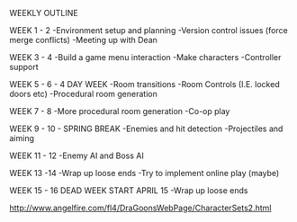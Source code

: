 WEEKLY OUTLINE

WEEK 1 - 2 
-Environment setup and planning 
-Version control issues (force merge conflicts)
-Meeting up with Dean 

WEEK 3 - 4 
-Build a game menu interaction
-Make characters 
-Controller support 

WEEK 5 - 6 - 4 DAY WEEK
-Room transitions 
-Room Controls (I.E. locked doors etc)
-Procedural room generation 

WEEK 7 - 8
-More procedural room generation
-Co-op play

WEEK 9 - 10 - SPRING BREAK
-Enemies and hit detection
-Projectiles and aiming

WEEK 11 - 12
-Enemy AI and Boss AI

WEEK 13 -14
-Wrap up loose ends 
-Try to implement online play (maybe)

WEEK 15 - 16 DEAD WEEK START APRIL 15
-Wrap up loose ends 


http://www.angelfire.com/fl4/DraGoonsWebPage/CharacterSets2.html


